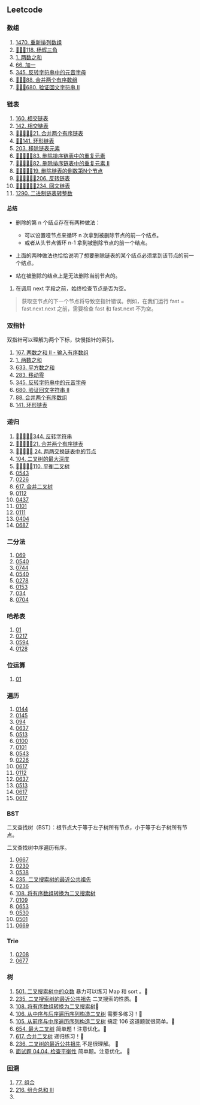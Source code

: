 ## Leetcode

### 数组

1. [1470. 重新排列数组](1470.md)
2. [🎯🎯🎯118. 杨辉三角](0118.md)
3. [1. 两数之和](0001.md)
4. [66. 加一](0066.md)
5. [345. 反转字符串中的元音字母](0345.md)
6. [🎯🎯🎯88. 合并两个有序数组](0088.md)
7. [🎯🎯🎯680. 验证回文字符串 Ⅱ](0680.md)

### 链表

1. [160. 相交链表](0160.md)
2. [142. 相交链表](0142.md)
3. [🎯🎯🎯🎯🎯21. 合并两个有序链表](0021.md)
4. [🎯🎯141. 环形链表](0141.md)
5. [203. 移除链表元素](0203.md)
6. [🎯🎯🎯🎯🎯83. 删除排序链表中的重复元素](0083.md)
7. [🎯🎯🎯🎯🎯82. 删除排序链表中的重复元素 II](0082.md)
8. [🎯🎯🎯🎯🎯19. 删除链表的倒数第N个节点](0019.md)
9. [🎯🎯🎯🎯🎯🎯206. 反转链表](0206.md)
10. [🎯🎯🎯🎯🎯🎯234. 回文链表](0234.md)
11. [1290. 二进制链表转整数](1290.md)


#### 总结

* 删除的第 n 个结点存在有两种做法：
  * 可以设置哑节点来循环 n 次拿到被删除节点的前一个结点。
  * 或者从头节点循环 n-1 拿到被删除节点的前一个结点。

* 上面的两种做法也恰恰说明了想要删除链表的某个结点必须拿到该节点的前一个结点。
* 站在被删除的结点上是无法删除当前节点的。

1. 在调用 next 字段之前，始终检查节点是否为空。

> 获取空节点的下一个节点将导致空指针错误。例如，在我们运行 fast = fast.next.next 之前，需要检查 fast 和 fast.next 不为空。

### 双指针

双指针可以理解为两个下标，快慢指针的索引。

1. [167. 两数之和 II - 输入有序数组](0167.md)
2. [1. 两数之和](0001.md)
3. [633. 平方数之和](0633.md)
4. [283. 移动零](0283.md)
5. [345. 反转字符串中的元音字母](0345.md)
6. [ 680. 验证回文字符串 Ⅱ](0680.md)
7. [88. 合并两个有序数组](0088.md)
8. [141. 环形链表](0141.md)

### 递归


1. [🎯🎯🎯🎯🎯344. 反转字符串](0344.md)
2. [🎯🎯🎯🎯🎯21. 合并两个有序链表](0021.md)
3. [🎯🎯🎯🎯🎯 24. 两两交换链表中的节点](0024.md)
4. [104. 二叉树的最大深度](0104.md)
5. [🎯🎯🎯🎯🎯110. 平衡二叉树](0110.md)
6. [0543](0543.md)
7. [0226](0226.md)
8. [617. 合并二叉树](0617.md) 
9. [0112](0112.md)
10. [0437](0437.md)
11. [0101](0101.md)
12. [0111](0111.md)
13. [0404](0404.md)
14. [0687](0687.md)

### 二分法

1. [069](069.md)
2. [0540](0540.md)
3. [0744](0744.md)
4. [0540](0540.md)
5. [0278](0278.md)
6. [0153](0153.md)
7. [034](034.md)
8. [0704](0704.md)

### 哈希表

1. [01](0001.md)
2. [0217](0217.md)
3. [0594](0594.md)
4. [0128](0128.md)

### 位运算

1. [01](01.md)

### 遍历

1. [0144](0144.md) 
2. [0145](0145.md) 
3. [094](094.md) 
4. [0637](0637.md)
5. [0513](0513.md)
6. [0100](0100.md)
7. [0101](0101.md)
8. [0543](0543.md)
9. [0226](0226.md)
10. [0617](0617.md)
11. [0112](0112.md)
12. [0637](0637.md)
13. [0513](0513.md)
14. [0617](0617.md)
15. [0617](0617.md)


### BST

二叉查找树（BST）：根节点大于等于左子树所有节点，小于等于右子树所有节点。

二叉查找树中序遍历有序。

1. [0667](0669.md)
2. [0230](0230.md)
3. [0538](0538.md)
4. [235. 二叉搜索树的最近公共祖先](0235.md)
5. [0236](0236.md)
6. [108. 将有序数组转换为二叉搜索树](0108.md)
7. [0109](0109.md)
8. [0653](0653.md)
9. [0530](0530.md)
10. [0501](0501.md)
11. [0669](0669.md)

### Trie

1. [0208](0208.md)
2. [0677](0677.md)

### 树

1. [501. 二叉搜索树中的众数](0501.md) 暴力可以练习 Map 和 sort 。📌
2. [235. 二叉搜索树的最近公共祖先](0235.md) 二叉搜索的性质。📌
3. [108. 将有序数组转换为二叉搜索树](0108.md)📌
3. [106. 从中序与后序遍历序列构造二叉树](0106.md) 需要多练习！📌
4. [105. 从前序与中序遍历序列构造二叉树](0105.md) 搞定 106 这道题就很简单。📌
5. [654. 最大二叉树](0654.md) 简单题！注意优化。📌
6. [617. 合并二叉树](0617.md) 递归练习！📌
7. [236. 二叉树的最近公共祖先](0236.md) 不是很理解。 📌
8. [面试题 04.04. 检查平衡性](../面试题%2004.04.%20检查平衡性.md) 简单题。注意优化。 📌



### 回溯

1. [77. 组合](0077.md) 
2. [216. 组合总和 III](0216.md)
3. []()